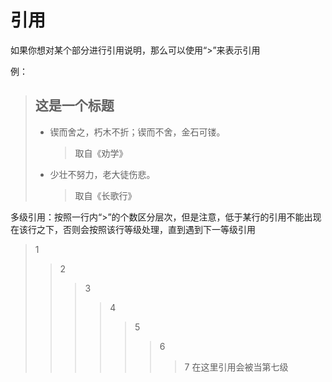 # 引用

如果你想对某个部分进行引用说明，那么可以使用“>”来表示引用

例：
> ## 这是一个标题
> * 锲而舍之，朽木不折；锲而不舍，金石可镂。
>   > 取自《劝学》
> * 少壮不努力，老大徒伤悲。
>   > 取自《长歌行》

多级引用：按照一行内“>”的个数区分层次，但是注意，低于某行的引用不能出现在该行之下，否则会按照该行等级处理，直到遇到下一等级引用

> 1
>> 2
>>> 3
>>>> 4
>>>>> 5
>>>>>> 6
>>>>>>> 7
>>>> 在这里引用会被当第七级
